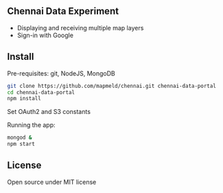 ## Chennai Data Experiment

- Displaying and receiving multiple map layers
- Sign-in with Google

## Install

Pre-requisites: git, NodeJS, MongoDB

```bash
git clone https://github.com/mapmeld/chennai.git chennai-data-portal
cd chennai-data-portal
npm install
```

Set OAuth2 and S3 constants

Running the app:

```bash
mongod &
npm start
```

## License

Open source under MIT license
